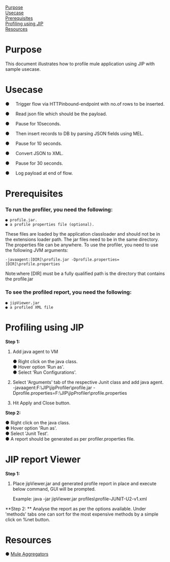 [Purpose](#purpose)  
[Usecase](#usecase)  
[Prerequisites](#prerequisites)    
[Profiling using JIP](#profiling-using-jip)    
[Resources](#resources)  

Purpose
=======

This document illustrates how to profile mule application using JIP with sample usecase.

Usecase
========

●     Trigger flow via HTTPinbound-endpoint with no.of rows to be inserted. 

●     Read json file which should be the payload. 

●     Pause for 10seconds.

●     Then insert records to DB by parsing JSON fields using MEL.

●     Pause for 10 seconds. 

●     Convert JSON to XML.

●     Pause for 30 seconds.

●     Log payload at end of flow.



Prerequisites
=============

### To run the profiler, you need the following:

	● profile.jar.
	● a profile properties file (optional).


These files are loaded by the application classloader and should not be in the extensions loader path. The jar files need to be in the same directory. The properties file can be anywhere.
To use the profiler, you need to use the following JVM arguments:

	-javaagent:[DIR]\profile.jar -Dprofile.properties=[DIR]\profile.properties

Note:where [DIR] must be a fully qualified path is the directory that contains the profile.jar 


### To see the profiled report, you need the following:

	● jipViewer.jar
	● a profiled XML file



Profiling using JIP
=======================

**Step 1:**

1. Add java agent to VM <br />
 
	● Right click on the java class.<br />
	● Hover option ‘Run as'.<br />
	● Select ‘Run Configurations'. <br />

2. Select 'Arguments' tab of the respective Junit class and add java agent.<br />
	-javaagent:F:\JIP\jipProfiler\profile.jar -Dprofile.properties=F:\JIP\jipProfiler\profile.properties
	
3.	Hit Apply and Close button.<br />

**Step 2:**

● Right click on the java class.<br />
● Hover option 'Run as'.<br />
● Select 'Junit Test'.<br />
● A report should be generated as per profiler.properties file.<br />

JIP report Viewer
==================

**Step 1:**
1. Place jipViewer.jar and generated profile report in place and execute below command, GUI will be prompted. 

	Example:
		java -jar jipViewer.jar profiles\profile-JUNIT-U2-v1.xml

**Step 2: **
	Analyse the report as per the options available. 
	Under 'methods' tabs one can sort for the most expensive methods by a simple click on %net button.



Resources
===========
		  
● [Mule Aggregators](http://www.mulesoft.org/documentation/display/current/Routing+Message+Processors#RoutingMessageProcessors-RoutingMessageProcessors-All)	


